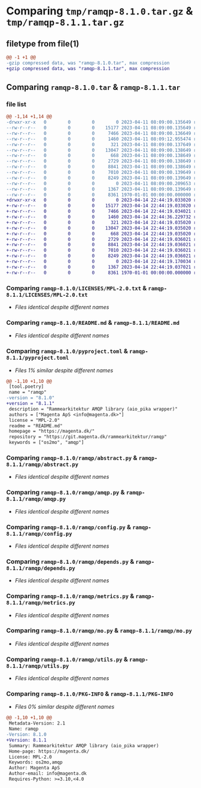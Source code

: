 # Comparing `tmp/ramqp-8.1.0.tar.gz` & `tmp/ramqp-8.1.1.tar.gz`

## filetype from file(1)

```diff
@@ -1 +1 @@
-gzip compressed data, was "ramqp-8.1.0.tar", max compression
+gzip compressed data, was "ramqp-8.1.1.tar", max compression
```

## Comparing `ramqp-8.1.0.tar` & `ramqp-8.1.1.tar`

### file list

```diff
@@ -1,14 +1,14 @@
-drwxr-xr-x   0        0        0        0 2023-04-11 08:09:00.135649 ramqp-8.1.0/LICENSES/
--rw-r--r--   0        0        0    15177 2023-04-11 08:09:00.135649 ramqp-8.1.0/LICENSES/MPL-2.0.txt
--rw-r--r--   0        0        0     7466 2023-04-11 08:09:00.136649 ramqp-8.1.0/README.md
--rw-r--r--   0        0        0     1460 2023-04-11 08:09:12.955474 ramqp-8.1.0/pyproject.toml
--rw-r--r--   0        0        0      321 2023-04-11 08:09:00.137649 ramqp-8.1.0/ramqp/__init__.py
--rw-r--r--   0        0        0    13047 2023-04-11 08:09:00.138649 ramqp-8.1.0/ramqp/abstract.py
--rw-r--r--   0        0        0      668 2023-04-11 08:09:00.138649 ramqp-8.1.0/ramqp/amqp.py
--rw-r--r--   0        0        0     2729 2023-04-11 08:09:00.138649 ramqp-8.1.0/ramqp/config.py
--rw-r--r--   0        0        0     8841 2023-04-11 08:09:00.138649 ramqp-8.1.0/ramqp/depends.py
--rw-r--r--   0        0        0     7010 2023-04-11 08:09:00.139649 ramqp-8.1.0/ramqp/metrics.py
--rw-r--r--   0        0        0     8249 2023-04-11 08:09:00.139649 ramqp-8.1.0/ramqp/mo.py
--rw-r--r--   0        0        0        0 2023-04-11 08:09:00.209653 ramqp-8.1.0/ramqp/py.typed
--rw-r--r--   0        0        0     1367 2023-04-11 08:09:00.139649 ramqp-8.1.0/ramqp/utils.py
--rw-r--r--   0        0        0     8361 1970-01-01 00:00:00.000000 ramqp-8.1.0/PKG-INFO
+drwxr-xr-x   0        0        0        0 2023-04-14 22:44:19.033020 ramqp-8.1.1/LICENSES/
+-rw-r--r--   0        0        0    15177 2023-04-14 22:44:19.033020 ramqp-8.1.1/LICENSES/MPL-2.0.txt
+-rw-r--r--   0        0        0     7466 2023-04-14 22:44:19.034021 ramqp-8.1.1/README.md
+-rw-r--r--   0        0        0     1460 2023-04-14 22:44:36.229732 ramqp-8.1.1/pyproject.toml
+-rw-r--r--   0        0        0      321 2023-04-14 22:44:19.035020 ramqp-8.1.1/ramqp/__init__.py
+-rw-r--r--   0        0        0    13047 2023-04-14 22:44:19.035020 ramqp-8.1.1/ramqp/abstract.py
+-rw-r--r--   0        0        0      668 2023-04-14 22:44:19.035020 ramqp-8.1.1/ramqp/amqp.py
+-rw-r--r--   0        0        0     2729 2023-04-14 22:44:19.036021 ramqp-8.1.1/ramqp/config.py
+-rw-r--r--   0        0        0     8841 2023-04-14 22:44:19.036021 ramqp-8.1.1/ramqp/depends.py
+-rw-r--r--   0        0        0     7010 2023-04-14 22:44:19.036021 ramqp-8.1.1/ramqp/metrics.py
+-rw-r--r--   0        0        0     8249 2023-04-14 22:44:19.036021 ramqp-8.1.1/ramqp/mo.py
+-rw-r--r--   0        0        0        0 2023-04-14 22:44:19.170034 ramqp-8.1.1/ramqp/py.typed
+-rw-r--r--   0        0        0     1367 2023-04-14 22:44:19.037021 ramqp-8.1.1/ramqp/utils.py
+-rw-r--r--   0        0        0     8361 1970-01-01 00:00:00.000000 ramqp-8.1.1/PKG-INFO
```

### Comparing `ramqp-8.1.0/LICENSES/MPL-2.0.txt` & `ramqp-8.1.1/LICENSES/MPL-2.0.txt`

 * *Files identical despite different names*

### Comparing `ramqp-8.1.0/README.md` & `ramqp-8.1.1/README.md`

 * *Files identical despite different names*

### Comparing `ramqp-8.1.0/pyproject.toml` & `ramqp-8.1.1/pyproject.toml`

 * *Files 1% similar despite different names*

```diff
@@ -1,10 +1,10 @@
 [tool.poetry]
 name = "ramqp"
-version = "8.1.0"
+version = "8.1.1"
 description = "Rammearkitektur AMQP library (aio_pika wrapper)"
 authors = ["Magenta ApS <info@magenta.dk>"]
 license = "MPL-2.0"
 readme = "README.md"
 homepage = "https://magenta.dk/"
 repository = "https://git.magenta.dk/rammearkitektur/ramqp"
 keywords = ["os2mo", "amqp"]
```

### Comparing `ramqp-8.1.0/ramqp/abstract.py` & `ramqp-8.1.1/ramqp/abstract.py`

 * *Files identical despite different names*

### Comparing `ramqp-8.1.0/ramqp/amqp.py` & `ramqp-8.1.1/ramqp/amqp.py`

 * *Files identical despite different names*

### Comparing `ramqp-8.1.0/ramqp/config.py` & `ramqp-8.1.1/ramqp/config.py`

 * *Files identical despite different names*

### Comparing `ramqp-8.1.0/ramqp/depends.py` & `ramqp-8.1.1/ramqp/depends.py`

 * *Files identical despite different names*

### Comparing `ramqp-8.1.0/ramqp/metrics.py` & `ramqp-8.1.1/ramqp/metrics.py`

 * *Files identical despite different names*

### Comparing `ramqp-8.1.0/ramqp/mo.py` & `ramqp-8.1.1/ramqp/mo.py`

 * *Files identical despite different names*

### Comparing `ramqp-8.1.0/ramqp/utils.py` & `ramqp-8.1.1/ramqp/utils.py`

 * *Files identical despite different names*

### Comparing `ramqp-8.1.0/PKG-INFO` & `ramqp-8.1.1/PKG-INFO`

 * *Files 0% similar despite different names*

```diff
@@ -1,10 +1,10 @@
 Metadata-Version: 2.1
 Name: ramqp
-Version: 8.1.0
+Version: 8.1.1
 Summary: Rammearkitektur AMQP library (aio_pika wrapper)
 Home-page: https://magenta.dk/
 License: MPL-2.0
 Keywords: os2mo,amqp
 Author: Magenta ApS
 Author-email: info@magenta.dk
 Requires-Python: >=3.10,<4.0
```

